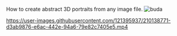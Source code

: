 How to create abstract 3D portraits from any image file.
![buda](https://user-images.githubusercontent.com/121395937/210137561-55a8aa58-8baa-4fbf-887c-f9fcdeb58aec.jpg)


https://user-images.githubusercontent.com/121395937/210138771-d3ab9876-e6ac-442e-94a6-79e82c7405e5.mp4

